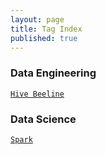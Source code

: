 ```yaml
---
layout: page
title: Tag Index
published: true
---
```


### Data Engineering
[`Hive Beeline` ](http://kindibalde.com/Beeline/)

### Data Science 

[`Spark` ](http://kindibalde.com/your-otherFile/)


